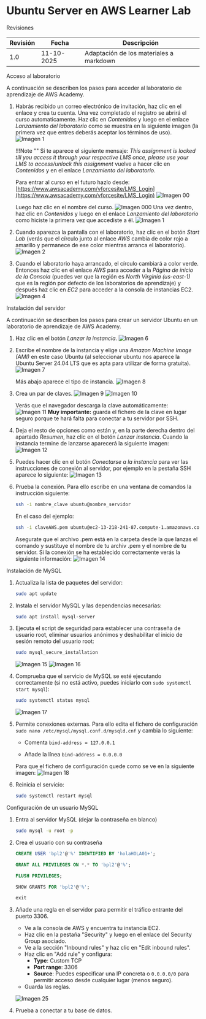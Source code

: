 # Ubuntu Server en AWS Learner Lab

<span class="mi_h3">Revisiones</span>

|Revisión | Fecha| Descripción|
|---------|------|-------------|
|1.0 | 11-10-2025 | Adaptación de los materiales a markdown|


<span class="mi_h3">Acceso al laboratorio</span>

A continuación se describen los pasos para acceder al laboratorio de aprendizaje de AWS Academy.

1. Habrás recibido un correo electrónico de invitación, haz clic en el enlace y crea tu cuenta. Una vez completado el registro se abrirá el curso automaticamente. Haz clic en *Contenidos* y luego en el enlace *Lanzamiento del laboratorio* como se muestra en la siguiente imagen (la primera vez que entres deberás aceptar los términos de uso).
    ![Imagen 1](img/AWS/imagen_001.jpg)

    !!!Note ""
        Si te aparece el siguiente mensaje: *This assignment is locked till you access it through your respective LMS once, please use your LMS to access/unlock this assignment* vuelve a hacer clic en *Contenidos* y en el enlace *Lanzamiento del laboratorio*.

    Para entrar al curso en el futuro hazlo desde: [https://www.awsacademy.com/vforcesite/LMS_Login](https://www.awsacademy.com/vforcesite/LMS_Login)
    ![Imagen 00](img/AWS/imagen_00r.jpg)

    Luego haz clic en el nombre del curso.
    ![Imagen 000](img/AWS/imagen_000.jpg)
    Una vez dentro, haz clic en *Contenidos* y luego en el enlace *Lanzamiento del laboratorio* como hiciste la primera vez que accediste a él.
    ![Imagen 1](img/AWS/imagen_001.jpg)

    
2. Cuando aparezca la pantalla con el laboratorio, haz clic en el botón *Start Lab* (verás que el círculo junto al enlace *AWS* cambia de color rojo a amarillo y permanece de ese color mientras arranca el laboratorio).
    ![Imagen 2](img/AWS/imagen_002.jpg)

3. Cuando el laboratorio haya arrancado, el círculo cambiará a color verde. Entonces haz clic en el enlace *AWS* para acceder a la *Página de inicio de la Consola* (puedes ver que la región es *North Virginia (us-east-1)* que es la región por defecto de los laboratorios de aprendizaje) y después haz clic en *EC2* para acceder a la consola de instancias EC2.
    ![Imagen 4](img/AWS/imagen_004b.jpg)


<span class="mi_h3">Instalación del servidor</span>

A continuación se describen los pasos para crear un servidor Ubuntu en un laboratorio de aprendizaje de AWS Academy.

1. Haz clic en el botón *Lanzar la instancia*.
    ![Imagen 6](img/AWS/imagen_006.jpg)

2. Escribe el nombre de la instancia y elige una *Amazon Machine Image (AMI)* en este caso Ubuntu (al seleccionar ubuntu nos aparece la Ubuntu Server 24.04 LTS que es apta para utilizar de forma gratuita).
    ![Imagen 7](img/AWS/imagen_007.jpg)

    Más abajo aparece el tipo de instancia.
    ![Imagen 8](img/AWS/imagen_008.jpg)

3. Crea un par de claves.
    ![Imagen 9](img/AWS/imagen_009.jpg)
    ![Imagen 10](img/AWS/imagen_010r.jpg)

    Verás que el navegador descarga la clave automáticamente:
    ![Imagen 11](img/AWS/imagen_011.jpg)
    <span class="mis_avisos">**Muy importante:** guarda el fichero de la clave en lugar seguro porque te hará falta para conectar a tu servidor por SSH.</span>

4. Deja el resto de opciones como están y, en la parte derecha dentro del apartado *Resumen*, haz clic en el botón *Lanzar instancia*. Cuando la instancia termine de lanzarse aparecerá la siguiente imagen:
    ![Imagen 12](img/AWS/imagen_012.jpg)

5. Puedes hacer clic en el botón *Conectarse a la instancia* para ver las instrucciones de conexión al servidor, por ejemplo en la pestaña SSH aparece lo siguiente:
    ![Imagen 13](img/AWS/imagen_013.jpg)

6. Prueba la conexión. Para ello escribe en una ventana de comandos la instrucción siguiente:

    ```bash
    ssh -i nombre_clave ubuntu@nombre_servidor
    ```
    En el caso del ejemplo:
    ```bash
    ssh -i claveAWS.pem ubuntu@ec2-13-218-241-87.compute-1.amazonaws.com
    ```
    Asegurate que el archivo .pem está en la carpeta desde la que lanzas el comando y sustituye el nombre de tu archiv .pem y el nombre de tu servidor. Si la conexión se ha establecido correctamente verás la siguiente información:
    ![Imagen 14](img/AWS/imagen_014.jpg)



<span class="mi_h3">Instalación de MySQL</span>

1. Actualiza la lista de paquetes del servidor:
    ```bash
    sudo apt update
    ```
2. Instala el servidor MySQL y las dependencias necesarias:
    ```bash
    sudo apt install mysql-server
    ```
3. Ejecuta el script de seguridad para establecer una contraseña de usuario root, eliminar usuarios anónimos y deshabilitar el inicio de sesión remoto del usuario root:
    ```bash
    sudo mysql_secure_installation
    ```
    ![Imagen 15](img/AWS/imagen_015.jpg)
    ![Imagen 16](img/AWS/imagen_016.jpg)

4. Comprueba que el servicio de MySQL se esté ejecutando correctamente (si no está activo, puedes iniciarlo con `sudo systemctl start mysql`):
    ```bash
    sudo systemctl status mysql
    ```
    ![Imagen 17](img/AWS/imagen_017.jpg)
    
5. Permite conexiones externas. Para ello edita el fichero de configuración
`sudo nano /etc/mysql/mysql.conf.d/mysqld.cnf` y cambia lo siguiente:
    - Comenta `bind-address = 127.0.0.1`

    - Añade la línea `bind-address = 0.0.0.0`


    Para que el fichero de configuración quede como se ve en la siguiente imagen:
    ![Imagen 18](img/AWS/imagen_018.jpg)



6. Reinicia el servicio:
    ```bash
    sudo systemctl restart mysql
    ```


<span class="mi_h3">Configuración de un usuario MySQL</span>

1. Entra al servidor MySQL (dejar la contraseña en blanco)
    ```bash
    sudo mysql -u root -p 
    ```

2. Crea el usuario con su contraseña
    ```sql
    CREATE USER 'bpl2'@'%' IDENTIFIED BY 'holaHOLA01+';

    GRANT ALL PRIVILEGES ON *.* TO 'bpl2'@'%';
    
    FLUSH PRIVILEGES;
    
    SHOW GRANTS FOR 'bpl2'@'%';
    
    exit
    ```

3. Añade una regla en el servidor para permitir el tráfico entrante del puerto 3306.
    -  Ve a la consola de AWS y encuentra tu instancia EC2.
    -  Haz clic en la pestaña "Security" y luego en el enlace del Security Group asociado.
    -  Ve a la sección "Inbound rules" y haz clic en "Edit inbound rules".
    -  Haz clic en "Add rule" y configura:
        *   **Type**: Custom TCP
        *   **Port range**: 3306
        *   **Source**: Puedes especificar una IP concreta o `0.0.0.0/0` para permitir acceso desde cualquier lugar (menos seguro).
    -  Guarda las reglas.

    ![Imagen 25](img/AWS/imagen_025.jpg)


4. Prueba a conectar a tu base de datos.



<!--
```bash
sudo ufw allow 3306
```
-->



<!--
### ss -tulnp | grep 3306

**antes de habilitar acceso externo**
```
tcp LISTEN 0 151 127.0.0.1:3306 0.0.0.0:*
tcp LISTEN 0 70 127.0.0.1:33060 0.0.0.0:*
```

**después de habilitar acceso externo**
```
tcp LISTEN 0 70 127.0.0.1:33060 0.0.0.0:*
tcp LISTEN 0 151 0.0.0.0:3306 0.0.0.0:*
```
-->



